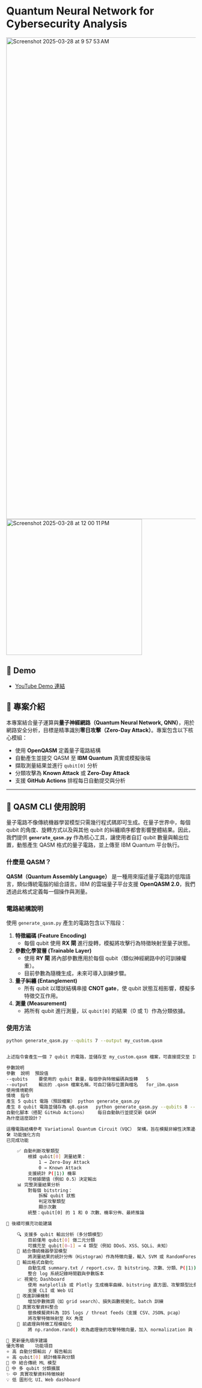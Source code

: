 # Quantum Neural Network for Cybersecurity Analysis
<img width="1280" alt="Screenshot 2025-03-28 at 9 57 53 AM" src="https://github.com/user-attachments/assets/136ca519-ee19-4896-b866-880b43da3cd9" />

<img width="361" alt="Screenshot 2025-03-28 at 12 00 11 PM" src="https://github.com/user-attachments/assets/da615791-6dd8-49a2-a7b1-b91f6cf11a65" />



## 🎥 Demo
- [YouTube Demo 連結](https://youtu.be/GAqObPqVGdQ)

## 📌 專案介紹
本專案結合量子運算與**量子神經網路（Quantum Neural Network, QNN）**，用於網路安全分析，目標是精準識別**零日攻擊（Zero-Day Attack）**。專案包含以下核心模組：
- 使用 **OpenQASM** 定義量子電路結構
- 自動產生並提交 QASM 至 **IBM Quantum** 真實或模擬後端
- 擷取測量結果並進行 `qubit[0]` 分析
- 分類攻擊為 **Known Attack** 或 **Zero-Day Attack**
- 支援 **GitHub Actions** 排程每日自動提交與分析

---

## 🔧 QASM CLI 使用說明
量子電路不像傳統機器學習模型只需幾行程式碼即可生成。在量子世界中，每個 qubit 的角度、旋轉方式以及與其他 qubit 的糾纏順序都會影響整體結果。因此，我們提供 **`generate_qasm.py`** 作為核心工具，讓使用者自訂 qubit 數量與輸出位置，動態產生 QASM 格式的量子電路，並上傳至 IBM Quantum 平台執行。

### 什麼是 QASM？
**QASM（Quantum Assembly Language）** 是一種用來描述量子電路的低階語言，類似傳統電腦的組合語言。IBM 的雲端量子平台支援 **OpenQASM 2.0**，我們透過此格式定義每一個操作與測量。

### 電路結構說明
使用 `generate_qasm.py` 產生的電路包含以下階段：
1. **特徵編碼 (Feature Encoding)**  
   - 每個 qubit 使用 **RX 閘** 進行旋轉，模擬將攻擊行為特徵映射至量子狀態。
2. **參數化學習層 (Trainable Layer)**  
   - 使用 **RY 閘** 將內部參數應用於每個 qubit（類似神經網路中的可訓練權重）。  
   - 目前參數為隨機生成，未來可導入訓練步驟。
3. **量子糾纏 (Entanglement)**  
   - 所有 qubit 以環狀結構串接 **CNOT gate**，使 qubit 狀態互相影響，模擬多特徵交互作用。
4. **測量 (Measurement)**  
   - 將所有 qubit 進行測量，以 `qubit[0]` 的結果（0 或 1）作為分類依據。

### 使用方法
```bash
python generate_qasm.py --qubits 7 --output my_custom.qasm


上述指令會產生一個 7 qubit 的電路，並儲存至 my_custom.qasm 檔案，可直接提交至 IBM Quantum。

參數說明
參數	說明	預設值
--qubits	要使用的 qubit 數量，每個參與特徵編碼與旋轉	5
--output	輸出的 .qasm 檔案名稱，可自訂儲存位置與檔名	for_ibm.qasm
使用情境範例
情境	指令
產生 5 qubit 電路（預設檔案）	python generate_qasm.py
產生 8 qubit 電路並儲存為 q8.qasm	python generate_qasm.py --qubits 8 --output q8.qasm
自動化腳本（搭配 GitHub Actions）	每日自動執行並提交新 QASM
為什麼這麼設計？

這種電路結構參考 Variational Quantum Circuit（VQC） 架構，旨在模擬非線性決策邊界。以 qubit[0] 作為輸出，簡化初期分類模型結構，使測量結果更穩定且易於分析。
🛠️ 功能強化方向
已完成功能

    ✅ 自動判斷攻擊類型
        根據 qubit[0] 測量結果：
            1 → Zero-Day Attack
            0 → Known Attack
        支援統計 P(|1⟩) 機率
        可根據閾值（例如 0.5）決定輸出
    📊 完整測量結果分析
        對每個 bitstring：
            拆解 qubit 狀態
            判定攻擊類型
            顯示次數
        統整：qubit[0] 的 1 和 0 次數、機率分佈、最終推論

🔄 後續可擴充功能建議

    🔍 支援多 qubit 輸出分析（多分類模型）
        目前僅用 qubit[0] 做二元分類
        可擴充至 qubit[0–1] → 4 類型（例如 DDoS、XSS、SQLi、未知）
    🧠 結合傳統機器學習模型
        將測量結果的統計分佈（Histogram）作為特徵向量，輸入 SVM 或 RandomForest
    📂 輸出格式自動化
        自動生成 summary.txt / report.csv，含 bitstring、次數、分類、P(|1⟩)
        整合 log 系統記錄時間戳與參數版本
    📈 視覺化 Dashboard
        使用 matplotlib 或 Plotly 生成機率曲線、bitstring 直方圖、攻擊類型比例圖
        支援 CLI 或 Web UI
    🧪 改進訓練機制
        增加參數微調（如 grid search）、損失函數視覺化、batch 訓練
    🔐 真實攻擊資料整合
        替換模擬資料為 IDS logs / threat feeds（支援 CSV、JSON、pcap）
        將攻擊特徵映射至 RX 角度
    📌 前處理與特徵工程模組化
        將 np.random.rand() 改為處理後的攻擊特徵向量，加入 normalization 與 embedding

🔄 更新優先順序建議
優先等級	功能項目
⭐ 高	自動分類輸出 / 報告輸出
⭐ 高	qubit[0] 統計機率與分類
🌟 中	結合傳統 ML 模型
🌟 中	多 qubit 分類擴展
✨ 中	真實攻擊資料特徵映射
💡 低	圖形化 UI、Web dashboard
